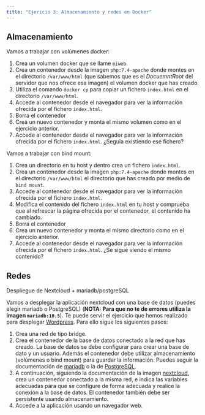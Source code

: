 ```yaml
---
title: "Ejericio 3: Almacenamiento y redes en Docker"
---
```


## Almacenamiento

Vamos a trabajar con volúmenes docker:
1. Crea un volumen docker que se llame `miweb`.
2. Crea un contenedor desde la imagen `php:7.4-apache` donde montes en el directorio `/var/www/html` (que sabemos que es el *DocuemntRoot* del servidor que nos ofrece esa imagen) el volumen docker que has creado.
3. Utiliza el comando `docker cp` para copiar un fichero `index.html` en el directorio `/var/www/html`.
4. Accede al contenedor desde el navegador para ver la información ofrecida por el fichero `index.html`.
5. Borra el contenedor
6. Crea un nuevo contenedor y monta el mismo volumen como en el ejercicio anterior.
7. Accede al contenedor desde el navegador para ver la información ofrecida por el fichero `index.html`. ¿Seguía existiendo ese fichero?

Vamos a trabajar con bind mount:
1. Crea un directorio en tu host y dentro crea un fichero `index.html`.
2. Crea un contenedor desde la imagen `php:7.4-apache` donde montes en el directorio `/var/www/html` el directorio que has creado por medio de `bind mount`.
3. Accede al contenedor desde el navegador para ver la información ofrecida por el fichero `index.html`.
4. Modifica el contenido del fichero `index.html` en tu host y comprueba que al refrescar la página ofrecida por el contenedor, el contenido ha cambiado.
5. Borra el contenedor
6. Crea un nuevo contenedor y monta el mismo directorio como en el ejercicio anterior.
7. Accede al contenedor desde el navegador para ver la información ofrecida por el fichero `index.html`. ¿Se sigue viendo el mismo contenido?

## Redes

Despliegue de Nextcloud + mariadb/postgreSQL

Vamos a desplegar la aplicación nextcloud con una base de datos (puedes elegir mariadb o PostgreSQL) (**NOTA: Para que no te de errores utiliza la imagen `mariadb:10.5`**). Te puede servir el ejercicio que hemos realizado para desplegar [Wordpress](wordpress.html). Para ello sigue los siguientes pasos:

1. Crea una red de tipo bridge.
2. Crea el contenedor de la base de datos conectado a la red que has creado. La base de datos se debe configurar para crear una base de dato y un usuario. Además el contenedor debe utilizar almacenamiento (volúmenes o bind mount) para guardar la información. Puedes seguir la documentación de [mariadb](https://hub.docker.com/_/mariadb) o la de [PostgreSQL](https://hub.docker.com/_/postgres).
3. A continuación, siguiendo la documentación de la imagen [nextcloud](https://hub.docker.com/_/nextcloud), crea un contenedor conectado a la misma red, e indica las variables adecuadas para que se configure de forma adecuada y realice la conexión a la base de datos. El contenedor también debe ser persistente usando almacenamiento.
4. Accede a la aplicación usando un navegador web.
